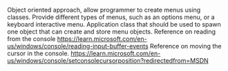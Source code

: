 Object oriented approach, allow programmer to create menus using classes.
Provide different types of menus, such as an options menu, or a keyboard interactive menu.
Application class that should be used to spawn one object that can create and store menu objects.
Reference on reading from the console
https://learn.microsoft.com/en-us/windows/console/reading-input-buffer-events
Reference on moving the cursor in the console.
https://learn.microsoft.com/en-us/windows/console/setconsolecursorposition?redirectedfrom=MSDN
